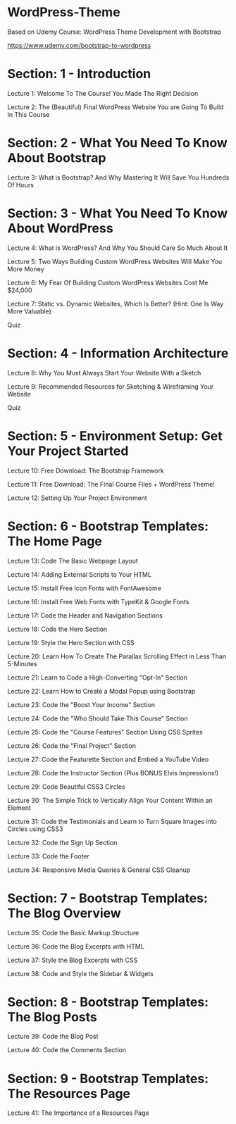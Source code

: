 # WordPress-Theme

Based on Udemy Course: WordPress Theme Development with Bootstrap

https://www.udemy.com/bootstrap-to-wordpress

# Section: 1 - Introduction

Lecture 1: Welcome To The Course! You Made The Right Decision

Lecture 2: The (Beautiful) Final WordPress Website You are Going To Build In This Course

# Section: 2 - What You Need To Know About Bootstrap

Lecture 3: What is Bootstrap? And Why Mastering It Will Save You Hundreds Of Hours

# Section: 3 - What You Need To Know About WordPress

Lecture 4: What is WordPress? And Why You Should Care So Much About It

Lecture 5: Two Ways Building Custom WordPress Websites Will Make You More Money

Lecture 6: My Fear Of Building Custom WordPress Websites Cost Me $24,000

Lecture 7: Static vs. Dynamic Websites, Which Is Better? (Hint: One Is Way More Valuable)

Quiz

# Section: 4 - Information Architecture

Lecture 8: Why You Must Always Start Your Website With a Sketch

Lecture 9: Recommended Resources for Sketching & Wireframing Your Website

Quiz

# Section: 5 - Environment Setup: Get Your Project Started

Lecture 10: Free Download: The Bootstrap Framework

Lecture 11: Free Download: The Final Course Files + WordPress Theme!

Lecture 12: Setting Up Your Project Environment

# Section: 6 - Bootstrap Templates: The Home Page

Lecture 13: Code The Basic Webpage Layout

Lecture 14: Adding External Scripts to Your HTML 

Lecture 15: Install Free Icon Fonts with FontAwesome

Lecture 16: Install Free Web Fonts with TypeKit & Google Fonts

Lecture 17: Code the Header and Navigation Sections

Lecture 18: Code the Hero Section

Lecture 19: Style the Hero Section with CSS

Lecture 20: Learn How To Create The Parallax Scrolling Effect in Less Than 5-Minutes

Lecture 21: Learn to Code a High-Converting "Opt-In" Section

Lecture 22: Learn How to Create a Modal Popup using Bootstrap

Lecture 23: Code the "Boost Your Income" Section

Lecture 24: Code the "Who Should Take This Course" Section

Lecture 25: Code the "Course Features" Section Using CSS Sprites

Lecture 26: Code the "Final Project" Section

Lecture 27: Code the Featurette Section and Embed a YouTube Video

Lecture 28: Code the Instructor Section (Plus BONUS Elvis Impressions!)

Lecture 29: Code Beautiful CSS3 Circles

Lecture 30: The Simple Trick to Vertically Align Your Content Within an Element

Lecture 31: Code the Testimonials and Learn to Turn Square Images into Circles using CSS3

Lecture 32: Code the Sign Up Section

Lecture 33: Code the Footer

Lecture 34: Responsive Media Queries & General CSS Cleanup

# Section: 7 - Bootstrap Templates: The Blog Overview

Lecture 35: Code the Basic Markup Structure

Lecture 36: Code the Blog Excerpts with HTML

Lecture 37: Style the Blog Excerpts with CSS

Lecture 38: Code and Style the Sidebar & Widgets

# Section: 8 - Bootstrap Templates: The Blog Posts

Lecture 39: Code the Blog Post

Lecture 40: Code the Comments Section

# Section: 9 - Bootstrap Templates: The Resources Page

Lecture 41: The Importance of a Resources Page

